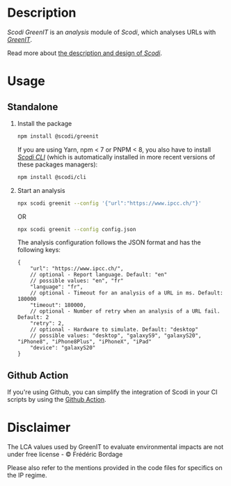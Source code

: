 # Description

_Scodi GreenIT_ is an _analysis_ module of _Scodi_, which analyses URLs with _[GreenIT](https://chrome.google.com/webstore/detail/greenit-analysis/mofbfhffeklkbebfclfaiifefjflcpad)_.

Read more about [the description and design of _Scodi_](https://github.com/bgatellier/scodi#readme).

# Usage

## Standalone

1. Install the package

    ```bash
    npm install @scodi/greenit
    ```

    If you are using Yarn, npm < 7 or PNPM < 8, you also have to install _[Scodi CLI](https://www.npmjs.com/package/@scodi/cli)_ (which is automatically installed in more recent versions of these packages managers):

    ```bash
    npm install @scodi/cli
    ```

2. Start an analysis

    ```bash
    npx scodi greenit --config '{"url":"https://www.ipcc.ch/"}'
    ```

    OR 

    ```bash
    npx scodi greenit --config config.json
    ```

    The analysis configuration follows the JSON format and has the following keys:

    ```jsonc
    {
        "url": "https://www.ipcc.ch/",
        // optional - Report language. Default: "en"
        // possible values: "en", "fr"
        "language": "fr",
        // optional - Timeout for an analysis of a URL in ms. Default: 180000
        "timeout": 180000,
        // optional - Number of retry when an analysis of a URL fail. Default: 2
        "retry": 2,
        // optional - Hardware to simulate. Default: "desktop"
        // possible values: "desktop", "galaxyS9", "galaxyS20", "iPhone8", "iPhone8Plus", "iPhoneX", "iPad"
        "device": "galaxyS20"
    }
    ```

## Github Action

If you're using Github, you can simplify the integration of Scodi in your CI scripts by using the [Github Action](https://github.com/marketplace/actions/heart-webpages-evaluation).

# Disclaimer

The LCA values used by GreenIT to evaluate environmental impacts are not under free license - &copy; Frédéric Bordage

Please also refer to the mentions provided in the code files for specifics on the IP regime.
